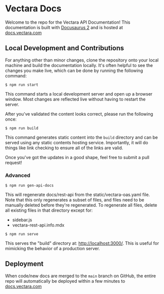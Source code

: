 # Vectara Docs

Welcome to the repo for the Vectara API Documentation! This documentation is
built with [Docusaurus 2](https://docusaurus.io/) and is hosted at
[docs.vectara.com](https://docs.vectara.com)

## Local Development and Contributions

For anything other than minor changes, clone the repository onto your local machine
and build the documentation locally. It's often helpful to see the changes you make
live, which can be done by running the following command:

```
$ npm run start
```

This command starts a local development server and open up a browser window.
Most changes are reflected live without having to restart the server.

After you've validated the content looks correct, please run the following once:

```
$ npm run build
```

This command generates static content into the `build` directory and can be
served using any static contents hosting service. Importantly, it will do
things like link checking to ensure all of the links are valid.

Once you've got the updates in a good shape, feel free to submit a pull
request!

### Advanced

```
$ npm run gen-api-docs
```

This will regenerate docs/rest-api from the static/vectara-oas.yaml file.
Note that this only regenerates a subset of files, and files need to be manually
deleted before they're regenerated. To regenerate all files, delete all existing
files in that directory except for:

- sidebar.js
- vectara-rest-api.info.mdx

```
$ npm run serve
```

This serves the "build" directory at: [http://localhost:3000/](http://localhost:3000/).
This is useful for mimicking the behavior of a production server.

## Deployment

When code/new docs are merged to the `main` branch on GitHub, the entire repo
will automatically be deployed within a few minutes to
[docs.vectara.com](https://docs.vectara.com)

